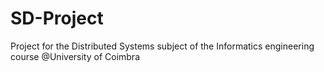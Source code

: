 # SD-Project
Project for the Distributed Systems subject of the Informatics engineering course @University of Coimbra
